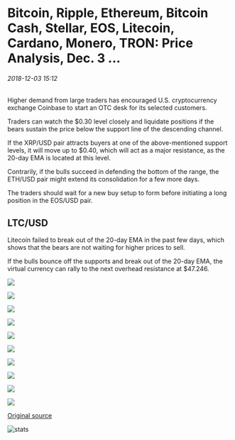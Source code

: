 # Bitcoin, Ripple, Ethereum, Bitcoin Cash, Stellar, EOS, Litecoin, Cardano, Monero, TRON: Price Analysis, Dec. 3 ...

###### 2018-12-03 15:12

Higher demand from large traders has encouraged U.S. cryptocurrency exchange Coinbase to start an OTC desk for its selected customers.

Traders can watch the $0.30 level closely and liquidate positions if the bears sustain the price below the support line of the descending channel.

If the XRP/USD pair attracts buyers at one of the above-mentioned support levels, it will move up to $0.40, which will act as a major resistance, as the 20-day EMA is located at this level.

Contrarily, if the bulls succeed in defending the bottom of the range, the ETH/USD pair might extend its consolidation for a few more days.

The traders should wait for a new buy setup to form before initiating a long position in the EOS/USD pair.

## LTC/USD

Litecoin failed to break out of the 20-day EMA in the past few days, which shows that the bears are not waiting for higher prices to sell.

If the bulls bounce off the supports and break out of the 20-day EMA, the virtual currency can rally to the next overhead resistance at $47.246.

![](https://s3.cointelegraph.com/storage/uploads/view/8c0c831ec8a02626d78d011dc178e5fd.png)

![](https://s3.cointelegraph.com/storage/uploads/view/da3204de715946cfc4d8bb15ac0b5713.png)

![](https://s3.cointelegraph.com/storage/uploads/view/c5d122dc367ac9669d1cfd688f6176c8.png)

![](https://s3.cointelegraph.com/storage/uploads/view/8a74fe8cba4b92fa297312e3a5e4d6b3.png)

![](https://s3.cointelegraph.com/storage/uploads/view/527cfb2131480346a6aca5733ad1dfb7.png)

![](https://s3.cointelegraph.com/storage/uploads/view/9b0b4b160276ef941044917e0d083240.png)

![](https://s3.cointelegraph.com/storage/uploads/view/907349b41e3ae0a26c494abdb903eb13.png)

![](https://s3.cointelegraph.com/storage/uploads/view/952411318190744015b156c36ce51cf1.png)

![](https://s3.cointelegraph.com/storage/uploads/view/058b228a87711cb1e32bdd907cbec061.png)

![](https://s3.cointelegraph.com/storage/uploads/view/be355be1dcf2b4124fb7cf6483abf846.png)

[Original source](https://cointelegraph.com/news/bitcoin-ripple-ethereum-bitcoin-cash-stellar-eos-litecoin-cardano-monero-tron-price-analysis-dec-3)

![stats](https://c.statcounter.com/11760860/0/a89fa40b/1/ "stats")